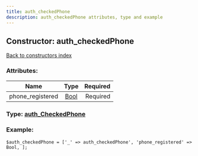 ```yaml
---
title: auth_checkedPhone
description: auth_checkedPhone attributes, type and example
---
```

## Constructor: auth\_checkedPhone  
[Back to constructors index](index.md)



### Attributes:

| Name     |    Type       | Required |
|----------|:-------------:|---------:|
|phone\_registered|[Bool](../types/Bool.md) | Required|



### Type: [auth\_CheckedPhone](../types/auth_CheckedPhone.md)


### Example:

```
$auth_checkedPhone = ['_' => auth_checkedPhone', 'phone_registered' => Bool, ];
```